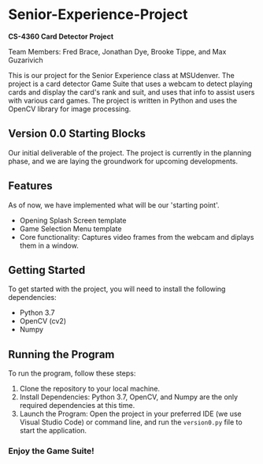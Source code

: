 # Senior-Experience-Project
**CS-4360 Card Detector Project**

Team Members: Fred Brace, Jonathan Dye, Brooke Tippe, and Max Guzarivich

This is our project for the Senior Experience class at MSUdenver. The project is a card detector Game Suite that uses a webcam to detect playing cards and display the card's rank and suit, and uses that info to assist users with various card games. The project is written in Python and uses the OpenCV library for image processing.

## Version 0.0 Starting Blocks
Our initial deliverable of the project. The project is currently in the planning phase, and we are laying the groundwork for upcoming developments.

## Features
As of now, we have implemented what will be our 'starting point'.
- Opening Splash Screen template
- Game Selection Menu template
- Core functionality: Captures video frames from the webcam and diplays them in a window.
  
## Getting Started
To get started with the project, you will need to install the following dependencies:
- Python 3.7
- OpenCV (cv2)
- Numpy

## Running the Program
To run the program, follow these steps:
1. Clone the repository to your local machine.
2. Install Dependencies: Python 3.7, OpenCV, and Numpy are the only required dependencies at this time.
3. Launch the Program: Open the project in your preferred IDE (we use Visual Studio Code) or command line, and run the `version0.py` file to start the application.

### Enjoy the Game Suite!